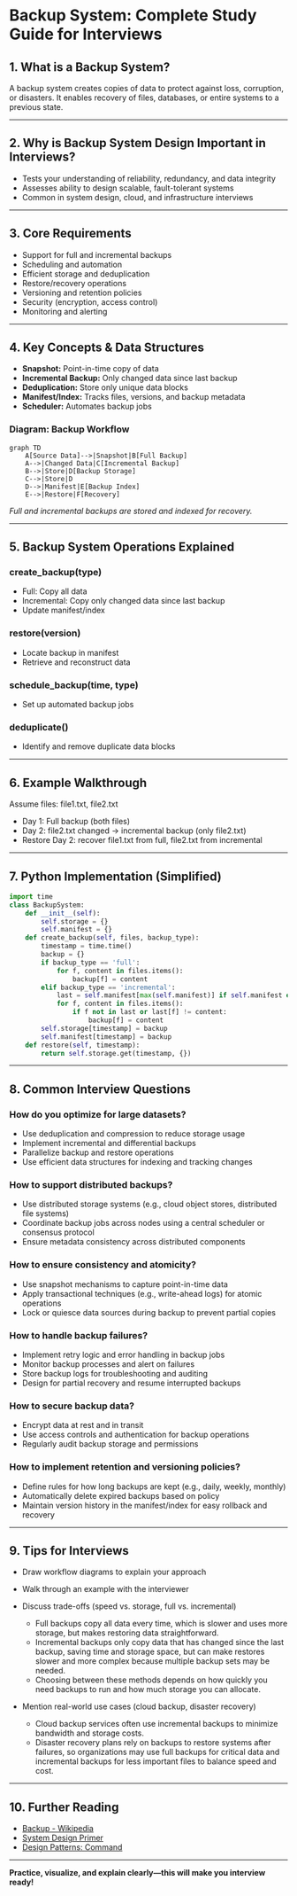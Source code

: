 # Backup System: Complete Study Guide for Interviews

## 1. What is a Backup System?
A backup system creates copies of data to protect against loss, corruption, or disasters. It enables recovery of files, databases, or entire systems to a previous state.

---

## 2. Why is Backup System Design Important in Interviews?
- Tests your understanding of reliability, redundancy, and data integrity
- Assesses ability to design scalable, fault-tolerant systems
- Common in system design, cloud, and infrastructure interviews

---

## 3. Core Requirements
- Support for full and incremental backups
- Scheduling and automation
- Efficient storage and deduplication
- Restore/recovery operations
- Versioning and retention policies
- Security (encryption, access control)
- Monitoring and alerting

---

## 4. Key Concepts & Data Structures
- **Snapshot:** Point-in-time copy of data
- **Incremental Backup:** Only changed data since last backup
- **Deduplication:** Store only unique data blocks
- **Manifest/Index:** Tracks files, versions, and backup metadata
- **Scheduler:** Automates backup jobs

### Diagram: Backup Workflow
```mermaid
graph TD
    A[Source Data]-->|Snapshot|B[Full Backup]
    A-->|Changed Data|C[Incremental Backup]
    B-->|Store|D[Backup Storage]
    C-->|Store|D
    D-->|Manifest|E[Backup Index]
    E-->|Restore|F[Recovery]
```
*Full and incremental backups are stored and indexed for recovery.*

---

## 5. Backup System Operations Explained
### create_backup(type)
- Full: Copy all data
- Incremental: Copy only changed data since last backup
- Update manifest/index

### restore(version)
- Locate backup in manifest
- Retrieve and reconstruct data

### schedule_backup(time, type)
- Set up automated backup jobs

### deduplicate()
- Identify and remove duplicate data blocks

---

## 6. Example Walkthrough
Assume files: file1.txt, file2.txt
- Day 1: Full backup (both files)
- Day 2: file2.txt changed → incremental backup (only file2.txt)
- Restore Day 2: recover file1.txt from full, file2.txt from incremental

---

## 7. Python Implementation (Simplified)
```python
import time
class BackupSystem:
    def __init__(self):
        self.storage = {}
        self.manifest = {}
    def create_backup(self, files, backup_type):
        timestamp = time.time()
        backup = {}
        if backup_type == 'full':
            for f, content in files.items():
                backup[f] = content
        elif backup_type == 'incremental':
            last = self.manifest[max(self.manifest)] if self.manifest else {}
            for f, content in files.items():
                if f not in last or last[f] != content:
                    backup[f] = content
        self.storage[timestamp] = backup
        self.manifest[timestamp] = backup
    def restore(self, timestamp):
        return self.storage.get(timestamp, {})
```

---

## 8. Common Interview Questions
### How do you optimize for large datasets?
- Use deduplication and compression to reduce storage usage
- Implement incremental and differential backups
- Parallelize backup and restore operations
- Use efficient data structures for indexing and tracking changes

### How to support distributed backups?
- Use distributed storage systems (e.g., cloud object stores, distributed file systems)
- Coordinate backup jobs across nodes using a central scheduler or consensus protocol
- Ensure metadata consistency across distributed components

### How to ensure consistency and atomicity?
- Use snapshot mechanisms to capture point-in-time data
- Apply transactional techniques (e.g., write-ahead logs) for atomic operations
- Lock or quiesce data sources during backup to prevent partial copies

### How to handle backup failures?
- Implement retry logic and error handling in backup jobs
- Monitor backup processes and alert on failures
- Store backup logs for troubleshooting and auditing
- Design for partial recovery and resume interrupted backups

### How to secure backup data?
- Encrypt data at rest and in transit
- Use access controls and authentication for backup operations
- Regularly audit backup storage and permissions

### How to implement retention and versioning policies?
- Define rules for how long backups are kept (e.g., daily, weekly, monthly)
- Automatically delete expired backups based on policy
- Maintain version history in the manifest/index for easy rollback and recovery

---

## 9. Tips for Interviews
- Draw workflow diagrams to explain your approach
- Walk through an example with the interviewer
- Discuss trade-offs (speed vs. storage, full vs. incremental)
  - Full backups copy all data every time, which is slower and uses more storage, but makes restoring data straightforward.
  - Incremental backups only copy data that has changed since the last backup, saving time and storage space, but can make restores slower and more complex because multiple backup sets may be needed.
  - Choosing between these methods depends on how quickly you need backups to run and how much storage you can allocate.

- Mention real-world use cases (cloud backup, disaster recovery)
  - Cloud backup services often use incremental backups to minimize bandwidth and storage costs.
  - Disaster recovery plans rely on backups to restore systems after failures, so organizations may use full backups for critical data and incremental backups for less important files to balance speed and cost.
---

## 10. Further Reading
- [Backup - Wikipedia](https://en.wikipedia.org/wiki/Backup)
- [System Design Primer](https://github.com/donnemartin/system-design-primer)
- [Design Patterns: Command](https://refactoring.guru/design-patterns/command)

---

**Practice, visualize, and explain clearly—this will make you interview ready!**
